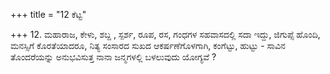 +++
title = "12 ಕೆಟ್ಟ"

+++
12. ಮಹಾರಾಜ, ಕೇಳು, ಶಬ್ದ , ಸ್ಪರ್ಶ, ರೂಪ, ರಸ, ಗಂಧಗಳ ಸಹವಾಸದಲ್ಲಿ ಸದಾ ಇದ್ದು, ಜಿಗುಪ್ಸೆ ಹೊಂದಿ, ಮನಸ್ಸಿಗೆ ಕೊರತೆಯಾದರೂ, ನಿತ್ಯ ಸಂಸಾರದ ಸುಖದ ಆಕರ್ಷಣೆಗೊಳಗಾಗಿ, ಕಂಗೆಟ್ಟು, ಹುಟ್ಟು - ಸಾವಿನ ತೊಂದರೆಯನ್ನು ಅನುಭವಿಸುತ್ತ ನಾನಾ ಜನ್ಮಗಳಲ್ಲಿ ಬಳಲುವುದು ಯೋಗ್ಯವೆ ?